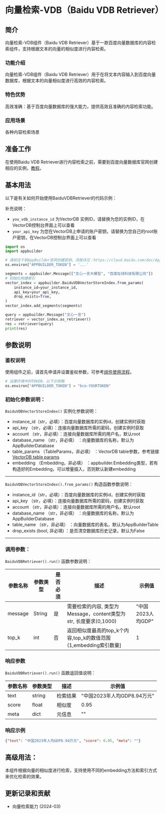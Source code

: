 # 向量检索-VDB（Baidu VDB Retriever）

## 简介
向量检索-VDB组件（Baidu VDB Retriever）基于一款百度向量数据库的内容检索组件，支持根据文本的向量的相似度进行内容检索。

### 功能介绍
向量检索-VDB组件（Baidu VDB Retriever）用于在将文本内容输入到百度向量数据库，根据文本的向量相似度进行高效的内容检索。

### 特色优势
高效准确：基于百度向量数据库的强大能力，提供高效且准确的内容检索功能。

### 应用场景
各种内容检索场景

## 准备工作
在使用Baidu VDB Retriever进行内容检索之前，需要到百度向量数据库官网创建相应的实例，[教程](https://cloud.baidu.com/doc/VDB/s/hlrsoazuf)。

## 基本用法

以下是有关如何开始使用BaiduVDBRetriever的代码示例：

补充说明：
- `you_vdb_instance_id` 为VectorDB 实例ID，请替换为您的实例ID，在VectorDB控制台界面上可以查看
- `your_api_key` 为您在VectorDB上申请的账户密钥，请替换为您自己的root账户密钥，在VectorDB控制台界面上可以查看

```python
import os
import appbuilder

# 请前往千帆AppBuilder官网创建密钥，流程详见：https://cloud.baidu.com/doc/AppBuilder/s/Olq6grrt6#1%E3%80%81%E5%88%9B%E5%BB%BA%E5%AF%86%E9%92%A5
os.environ["APPBUILDER_TOKEN"] = '...'

segments = appbuilder.Message(["文心一言大模型", "百度在线科技有限公司"])
# 初始化构建索引
vector_index = appbuilder.BaiduVDBVectorStoreIndex.from_params(
    instance_id=your_instance_id,
    api_key=your_api_key,
    drop_exists=True,
)
vector_index.add_segments(segments)

query = appbuilder.Message("文心一言")
retriever = vector_index.as_retriever()
res = retriever(query)
print(res)
```

## 参数说明

### 鉴权说明
使用组件之前，请首先申请并设置鉴权参数，可参考[组件使用流程](https://cloud.baidu.com/doc/AppBuilder/s/Olq6grrt6#1%E3%80%81%E5%88%9B%E5%BB%BA%E5%AF%86%E9%92%A5)。
```python
# 设置环境中的TOKEN，以下示例略
os.environ["APPBUILDER_TOKEN"] = "bce-YOURTOKEN"
```

### 初始化参数说明：
`BaiduVDBVectorStoreIndex()` 实例化参数说明：
- instance_id（str，必填）：百度向量数据库的实例id，创建实例时获取
- api_key    （str，必填）：连接向量数据库所需的密码，创建实例时获取
- account    （str，非必填）：连接向量数据库所需的用户名，默认root
- database_name （str，非必填） ：向量数据库的名称，默认为AppBuilderDatabase
- table_params （TableParams，非必填） ：VectorDB table参数，参考链接[VectorDB table params](https://cloud.baidu.com/doc/VDB/s/mlrsob0p6)
- embedding   （Embedding，非必填） ：appbuilder.Embedding类型，若有构造好的Embedding，可以增量插入，否则默认新建embedding

-------

`BaiduVDBVectorStoreIndex().from_params()` 构造函数参数说明：
- instance_id（str，必填）：百度向量数据库的实例id，创建实例时获取
- api_key    （str，必填）：连接向量数据库所需的密码，创建实例时获取
- account    （str，非必填）：连接向量数据库所需的用户名，默认root
- database_name （str，非必填） ：向量数据库的名称，默认为AppBuilderDatabase
- table_name  （str，非必填） ：向量数据库的表名，默认为AppBuilderTable
- drop_exists (bool, 非必填) ：是否清空数据库历史记录，默认为False

-------


### 调用参数：

`BaiduVDBRetriever().run()` 函数参数说明：

| 参数名称    | 参数类型   |是否必须 | 描述               | 示例值           |
|---------|--------|--------|------------------|---------------|
| message | String |是 | 需要检索的内容, 类型为Message，content类型为str, 长度要求(0,1000)          | "中国2023人均GDP" |
| top_k   | int    |否 | 返回相似度最高的top_k个内容,top_k的数值范围(1,embedding索引数量] | 1             |


### 响应参数

`BaiduVDBRetriever().run()` 函数返回值说明：

| 参数名称 | 参数类型   | 描述  | 示例值                |
|------|--------|-----|--------------------|
| text | string | 检索结果 | "中国2023年人均GDP8.94万元" |
| score | float  | 相似度 | 0.95               |
| meta | dict   | 元信息 | ""                   |
### 响应示例
```json
{"text": "中国2023年人均GDP8.94万元", "score": 0.95, "meta": ""}
```

## 高级用法：

本组件根据向量的相似度进行检索，支持使用不同的embedding方法和索引方式来优化检索的效果。

## 更新记录和贡献
* 向量检索能力 (2024-03)
